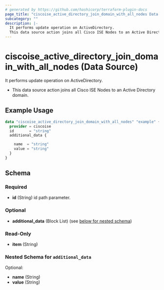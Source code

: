 ```yaml
---
# generated by https://github.com/hashicorp/terraform-plugin-docs
page_title: "ciscoise_active_directory_join_domain_with_all_nodes Data Source - terraform-provider-ciscoise"
subcategory: ""
description: |-
  It performs update operation on ActiveDirectory.
  This data source action joins all Cisco ISE Nodes to an Active Directory domain.
---
```


# ciscoise_active_directory_join_domain_with_all_nodes (Data Source)

It performs update operation on ActiveDirectory.

- This data source action joins all Cisco ISE Nodes to an Active Directory domain.

## Example Usage

```terraform
data "ciscoise_active_directory_join_domain_with_all_nodes" "example" {
  provider = ciscoise
  id       = "string"
  additional_data {

    name  = "string"
    value = "string"
  }
}
```

<!-- schema generated by tfplugindocs -->
## Schema

### Required

- **id** (String) id path parameter.

### Optional

- **additional_data** (Block List) (see [below for nested schema](#nestedblock--additional_data))

### Read-Only

- **item** (String)

<a id="nestedblock--additional_data"></a>
### Nested Schema for `additional_data`

Optional:

- **name** (String)
- **value** (String)


